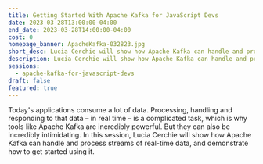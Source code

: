 ```yaml
---
title: Getting Started With Apache Kafka for JavaScript Devs
date: 2023-03-28T13:00:00-04:00
end_date: 2023-03-28T14:00:00-04:00
cost: 0
homepage_banner: ApacheKafka-032823.jpg
short_desc: Lucia Cerchie will show how Apache Kafka can handle and process streams of real-time data, and demonstrate how to get started using it.
description: Lucia Cerchie will show how Apache Kafka can handle and process streams of real-time data, and demonstrate how to get started using it.
sessions:
  - apache-kafka-for-javascript-devs
draft: false
featured: true
---
```


Today's applications consume a lot of data. Processing, handling and responding to that data – in real time – is a complicated task, which is why tools like Apache Kafka are incredibly powerful. But they can also be incredibly intimidating. In this session, Lucia Cerchie will show how Apache Kafka can handle and process streams of real-time data, and demonstrate how to get started using it.

